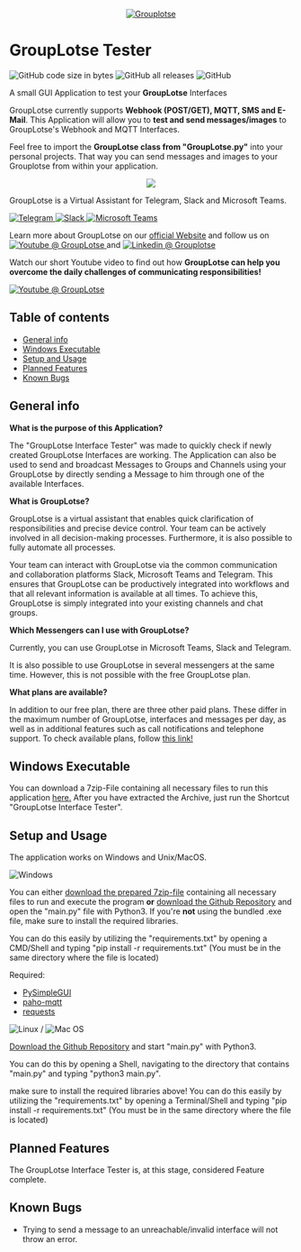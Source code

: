 <p align="center">
  
<a href="https://grouplotse.com">
         <img alt="Grouplotse" src="https://grouplotse.com/wp-content/uploads/2021/02/gl_logo_runde-ecken-219x36-1.png">
      </a>
</p>


# GroupLotse Tester

![GitHub code size in bytes](https://img.shields.io/github/languages/code-size/ColditzColligula/GroupLotse-Tester?style=plastic)
![GitHub all releases](https://img.shields.io/github/downloads/ColditzColligula/GroupLotse-Tester/total)
![GitHub](https://img.shields.io/github/license/ColditzColligula/GroupLotse-Tester)

A small GUI Application to test your **GroupLotse** Interfaces

GroupLotse currently supports **Webhook (POST/GET), MQTT, SMS and E-Mail**. This Application will allow you to **test and send messages/images** to GroupLotse's Webhook and MQTT Interfaces. 

Feel free to import the **GroupLotse class from "GroupLotse.py"** into your personal projects. That way you can send messages and images to your Grouplotse from within your application.

<p align="center">
 <img src="https://user-images.githubusercontent.com/79027579/169392145-97ffabc4-20cf-490e-a373-54fd57244c1b.png">
</p>


GroupLotse is a Virtual Assistant for Telegram, Slack and Microsoft Teams.


<a href="https://grouplotse.com/en/grouplotse-for-telegram/" target="_blank">
         <img alt="Telegram" src="https://img.shields.io/badge/Telegram-2CA5E0?style=for-the-badge&logo=telegram&logoColor=white">
      </a>

                               
<a href="https://grouplotse.com/en/grouplotse-for-slack/" target="_blank">
         <img alt="Slack" src="https://img.shields.io/badge/Slack-4A154B?style=for-the-badge&logo=slack&logoColor=white">
      </a>


<a href="https://grouplotse.com/en/grouplotse-for-microsoft-teams/" target="_blank">
  <img alt="Microsoft Teams" src="https://img.shields.io/badge/Microsoft_Teams-6264A7?style=for-the-badge&logo=microsoft-teams&logoColor=white">
      </a>





Learn more about GroupLotse on our [official Website](https://grouplotse.com) and follow us on <a href="https://www.youtube.com/c/GroupLotse/" target="_blank">
  <img alt="Youtube @ GroupLotse" src="https://img.shields.io/badge/YouTube-%23FF0000.svg?style=for-the-badge&logo=YouTube&logoColor=white">
      </a> and <a href="https://www.linkedin.com/company/grouplotse/" target="_blank"> <img alt="Linkedin @ Grouplotse" src="https://img.shields.io/badge/linkedin-%230077B5.svg?style=for-the-badge&logo=linkedin&logoColor=white"> </a>






Watch our short Youtube video to find out how **GroupLotse can help you overcome the daily challenges of communicating responsibilities!**

<a href="https://www.youtube.com/watch?v=6mAiQxft26Y" target="_blank">
  <img alt="Youtube @ GroupLotse" src="https://user-images.githubusercontent.com/79027579/168651131-e5fc6b0e-85da-448c-b52f-78736a31d811.png">
      </a>



## Table of contents
* [General info](#general-info)
* [Windows Executable](#windows-executable)
* [Setup and Usage](#setup-and-Usage)
* [Planned Features](#planned-features)
* [Known Bugs](#known-bugs)

## General info

**What is the purpose of this Application?**

The "GroupLotse Interface Tester" was made to quickly check if newly created GroupLotse Interfaces are working. The Application can also be used to send and broadcast Messages to Groups and Channels using your GroupLotse by directly sending a Message to him through one of the available Interfaces.

**What is GroupLotse?**

GroupLotse is a virtual assistant that enables quick clarification of responsibilities and precise device control. Your team can be actively involved in all decision-making processes. Furthermore, it is also possible to fully automate all processes.


Your team can interact with GroupLotse via the common communication and collaboration platforms Slack, Microsoft Teams and Telegram. This ensures that GroupLotse can be productively integrated into workflows and that all relevant information is available at all times. To achieve this, GroupLotse is simply integrated into your existing channels and chat groups.

**Which Messengers can I use with GroupLotse?**

Currently, you can use GroupLotse in Microsoft Teams, Slack and Telegram.

It is also possible to use GroupLotse in several messengers at the same time. However, this is not possible with the free GroupLotse plan.

**What plans are available?**

In addition to our free plan, there are three other paid plans. These differ in the maximum number of GroupLotse, interfaces and messages per day, as well as in additional features such as call notifications and telephone support. To check available plans, follow [this link!](https://grouplotse.com/en/pricing/)

## Windows Executable

You can download a 7zip-File containing all necessary files to run this application [here.](https://www.dropbox.com/s/ojyq7ugeojhyw5m/GroupLotse%20Interface%20Tester.7z?raw=1) After you have extracted the Archive, just run the Shortcut "GroupLotse Interface Tester".

## Setup and Usage

The application works on Windows and Unix/MacOS.

![Windows](https://img.shields.io/badge/Windows-0078D6?style=for-the-badge&logo=windows&logoColor=white)

You can either [download the prepared 7zip-file](https://www.dropbox.com/s/ojyq7ugeojhyw5m/GroupLotse%20Interface%20Tester.7z?raw=1) containing all necessary files to run and execute the program **or** [download the Github Repository](https://github.com/ColditzColligula/GroupLotse-Tester/archive/refs/heads/main.zip) and open the "main.py" file with Python3.
If you're **not** using the bundled .exe file, make sure to install the required libraries.

You can do this easily by utilizing the "requirements.txt" by opening a CMD/Shell and typing "pip install -r requirements.txt" (You must be in the same directory where the file is located)

Required:
- [PySimpleGUI](https://github.com/PySimpleGUI)
- [paho-mqtt](https://pypi.org/project/paho-mqtt/)
- [requests](https://docs.python-requests.org/en/latest/)


![Linux](https://img.shields.io/badge/Linux-FCC624?style=for-the-badge&logo=linux&logoColor=black) / ![Mac OS](https://img.shields.io/badge/mac%20os-000000?style=for-the-badge&logo=macos&logoColor=F0F0F0)

[Download the Github Repository](https://github.com/ColditzColligula/GroupLotse-Tester/archive/refs/heads/main.zip) and start "main.py" with Python3.

You can do this by opening a Shell, navigating to the directory that contains "main.py" and typing "python3 main.py".

make sure to install the required libraries above! You can do this easily by utilizing the "requirements.txt" by opening a Terminal/Shell and typing "pip install -r requirements.txt" (You must be in the same directory where the file is located)

## Planned Features

The GroupLotse Interface Tester is, at this stage, considered Feature complete.

## Known Bugs

- Trying to send a message to an unreachable/invalid interface will not throw an error.
